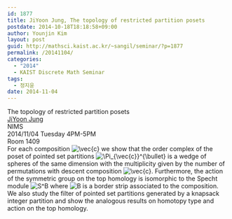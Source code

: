 ```yaml
---
id: 1877
title: JiYoon Jung, The topology of restricted partition posets
postdate: 2014-10-18T18:18:58+09:00
author: Younjin Kim
layout: post
guid: http://mathsci.kaist.ac.kr/~sangil/seminar/?p=1877
permalink: /20141104/
categories:
  - "2014"
  - KAIST Discrete Math Seminar
tags:
  - 정지윤
date: 2014-11-04
---
```

<div class="talk">
  The topology of restricted partition posets
</div>

<div class="speaker">
  <a href=" "> JiYoon Jung </a><br /> NIMS
</div>

<div class="date">
  2014/11/04 Tuesday 4PM-5PM<br /> Room 1409
</div>

<div class="abstract">
  For each composition <img src='http://s0.wp.com/latex.php?latex=%5Cvec%7Bc%7D&#038;bg=ffffff&#038;fg=000000&#038;s=0' alt='\vec{c}' title='\vec{c}' class='latex' /> we show that the order complex of the poset of pointed set partitions <img src='http://s0.wp.com/latex.php?latex=%5CPi_%7B%5Cvec%7Bc%7D%7D%5E%7B%5Cbullet%7D&#038;bg=ffffff&#038;fg=000000&#038;s=0' alt='\Pi_{\vec{c}}^{\bullet}' title='\Pi_{\vec{c}}^{\bullet}' class='latex' /> is a wedge of spheres of the same dimension with the multiplicity given by the number of permutations with descent composition <img src='http://s0.wp.com/latex.php?latex=%5Cvec%7Bc%7D&#038;bg=ffffff&#038;fg=000000&#038;s=0' alt='\vec{c}' title='\vec{c}' class='latex' />. Furthermore, the action of the symmetric group on the top homology is isomorphic to the Specht module <img src='http://s0.wp.com/latex.php?latex=S%5EB&#038;bg=ffffff&#038;fg=000000&#038;s=0' alt='S^B' title='S^B' class='latex' /> where <img src='http://s0.wp.com/latex.php?latex=B&#038;bg=ffffff&#038;fg=000000&#038;s=0' alt='B' title='B' class='latex' /> is a border strip associated to the composition. We also study the filter of pointed set partitions generated by a knapsack integer partition and show the analogous results on homotopy type and action on the top homology.
</div>